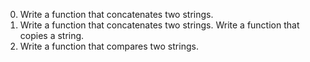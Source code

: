 0. Write a function that concatenates two strings.
1. Write a function that concatenates two strings.
Write a function that copies a string.
3. Write a function that compares two strings.
